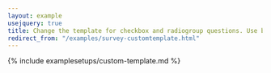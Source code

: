 ```yaml
---
layout: example
usejquery: true
title: Change the template for checkbox and radiogroup questions. Use bootstrap buttons group.
redirect_from: "/examples/survey-customtemplate.html"
---
```


{% include examplesetups/custom-template.md %}